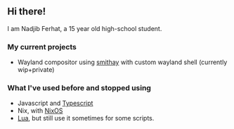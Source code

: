## Hi there!

I am Nadjib Ferhat, a 15 year old high-school student.

<!-- todo add my portfolio -->

### My current projects
- Wayland compositor using [smithay](https://github.com/smithay/smithay) with custom wayland shell (currently wip+private)

### What I've used before and stopped using
- Javascript and [Typescript](https://typescriptlang.org)
- Nix, with [NixOS](https://nixos.org)
- [Lua](https://lua.org), but still use it sometimes for some scripts.
